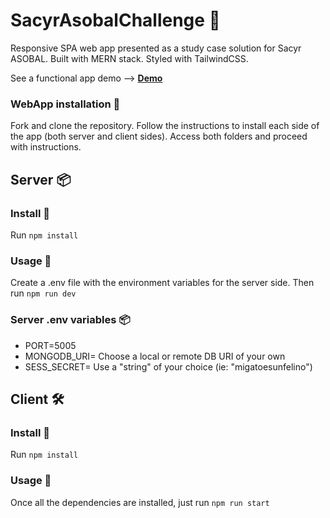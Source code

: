 # SacyrAsobalChallenge 🤾

Responsive SPA web app presented as a study case solution for Sacyr ASOBAL.
Built with MERN stack. Styled with TailwindCSS.

See a functional app demo --> **[Demo]()**

### WebApp installation 🚀

Fork and clone the repository. Follow the instructions to install each side of the app (both server and client sides). Access both folders and proceed with instructions.

## Server 📦

### Install 🚀

Run `npm install`

### Usage 🔧

Create a .env file with the environment variables for the server side. Then run `npm run dev`

### Server .env variables 📦

- PORT=5005
- MONGODB_URI= Choose a local or remote DB URI of your own
- SESS_SECRET= Use a "string" of your choice (ie: "migatoesunfelino")

## Client 🛠️

### Install 🚀

Run `npm install`

### Usage 🔧

Once all the dependencies are installed, just run `npm run start`
